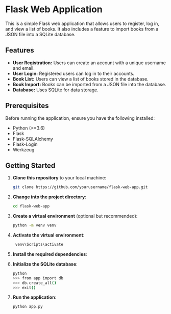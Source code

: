 # Flask Web Application

This is a simple Flask web application that allows users to register, log in, and view a list of books. It also includes a feature to import books from a JSON file into a SQLite database.

## Features

- **User Registration:** Users can create an account with a unique username and email.
- **User Login:** Registered users can log in to their accounts.
- **Book List:** Users can view a list of books stored in the database.
- **Book Import:** Books can be imported from a JSON file into the database.
- **Database:** Uses SQLite for data storage.

## Prerequisites

Before running the application, ensure you have the following installed:

- Python (>=3.6)
- Flask
- Flask-SQLAlchemy
- Flask-Login
- Werkzeug

## Getting Started

1. **Clone this repository** to your local machine:

   ```bash
   git clone https://github.com/yourusername/flask-web-app.git
2. **Change into the project directory**:
   ```bash
   cd flask-web-app
3. **Create a virtual environment** (optional but recommended):
    ```bash
    python -m venv venv
4. **Activate the virtual environment**:
      ```bash
       venv\Scripts\activate

  5. **Install the required dependencies**:

  6. **Initialize the SQLite database**:

      ```bash
      python
      >>> from app import db
      >>> db.create_all()
      >>> exit()
  7. **Run the application**:

      ```bash
      python app.py
